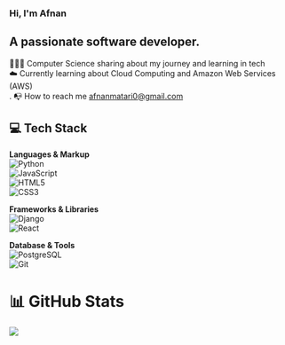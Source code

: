 ### Hi, I'm Afnan

## A passionate software developer.<br/>

👩🏻‍💻 Computer Science sharing about my journey and learning in tech<br/>
☁️ Currently learning about Cloud Computing and Amazon Web Services (AWS)<br/>.
📭 How to reach me afnanmatari0@gmail.com


## 💻 Tech Stack

**Languages & Markup**  
![Python](https://img.shields.io/badge/python-3670A0?style=for-the-badge&logo=python&logoColor=ffdd54)  
![JavaScript](https://img.shields.io/badge/javascript-%23323330.svg?style=for-the-badge&logo=javascript&logoColor=%23F7DF1E)  
![HTML5](https://img.shields.io/badge/html5-%23E34F26.svg?style=for-the-badge&logo=html5&logoColor=white)  
![CSS3](https://img.shields.io/badge/css3-%231572B6.svg?style=for-the-badge&logo=css3&logoColor=white)

**Frameworks & Libraries**  
![Django](https://img.shields.io/badge/django-%23092E20.svg?style=for-the-badge&logo=django&logoColor=white)  
![React](https://img.shields.io/badge/react-%2320232a.svg?style=for-the-badge&logo=react&logoColor=%2361DAFB)

**Database & Tools**  
![PostgreSQL](https://img.shields.io/badge/PostgreSQL-%23316192.svg?style=for-the-badge&logo=postgresql&logoColor=white)  
![Git](https://img.shields.io/badge/git-%23F05033.svg?style=for-the-badge&logo=git&logoColor=white)

# 📊 GitHub Stats
![](https://github-readme-stats.vercel.app/api?username=Afnan112&theme=radical&hide_border=false&include_all_commits=false&count_private=false)<br/>

